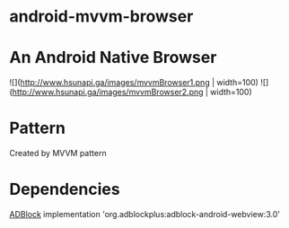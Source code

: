 # android-mvvm-browser
# An Android Native Browser 

![](http://www.hsunapi.ga/images/mvvmBrowser1.png | width=100)
![](http://www.hsunapi.ga/images/mvvmBrowser2.png | width=100)

# Pattern

Created by MVVM pattern

# Dependencies

[ADBlock](https://github.com/adblockplus/libadblockplus-android)
implementation 'org.adblockplus:adblock-android-webview:3.0'
